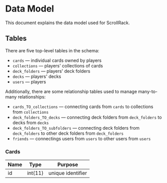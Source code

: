 #  Data Model

This document explains the data model used for ScrollRack.

## Tables

There are five top-level tables in the schema:

- `cards` — individual cards owned by players
- `collections` — players' collections of cards
- `deck_folders` — players' deck folders
- `decks` — players' decks
- `users` — players

Additionally, there are some relationship tables used to manage many-to-many relationships:

- `cards_TO_collections` — connecting cards from `cards` to collections from `collections`
- `deck_folders_TO_decks` — connecting deck folders from `deck_folders` to decks from `decks`
- `deck_folders_TO_subfolders` — connecting deck folders from `deck_folders` to other deck folders from `deck_folders`
- `friends` — connectings users from `users` to other users from `users`

### Cards

| Name | Type | Purpose |
|---|---|---|
| id | int(11) | unique identifier |
